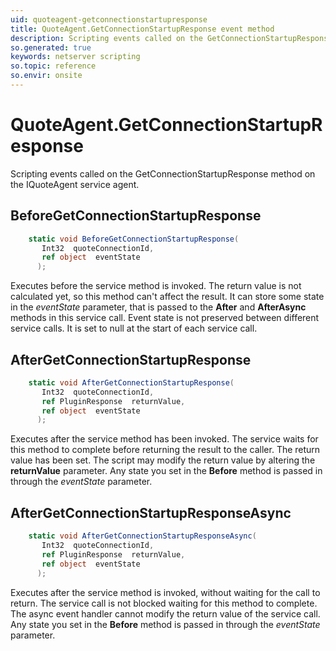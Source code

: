 ```yaml
---
uid: quoteagent-getconnectionstartupresponse
title: QuoteAgent.GetConnectionStartupResponse event method
description: Scripting events called on the GetConnectionStartupResponse method on the QuoteAgent service agent.
so.generated: true
keywords: netserver scripting
so.topic: reference
so.envir: onsite
---
```

# QuoteAgent.GetConnectionStartupResponse

Scripting events called on the <see cref='M:IQuoteAgent.GetConnectionStartupResponse'>GetConnectionStartupResponse</see> method on the <see cref='IQuoteAgent'>IQuoteAgent</see>  service agent.

## BeforeGetConnectionStartupResponse
```cs
    static void BeforeGetConnectionStartupResponse(
       Int32  quoteConnectionId,
       ref object  eventState
      );
```
Executes before the service method is invoked.
The return value is not calculated yet, so this method can't affect the result.
It can store some state in the *eventState* parameter, that is passed to the **After** and **AfterAsync** methods in this service call.
Event state is not preserved between different service calls. It is set to null at the start of each service call.
## AfterGetConnectionStartupResponse
```cs
    static void AfterGetConnectionStartupResponse(
       Int32  quoteConnectionId,
       ref PluginResponse  returnValue,
       ref object  eventState
      );
```
Executes after the service method has been invoked. The service waits for this method to complete before returning the result to the caller.
The return value has been set. The script may modify the return value by altering the **returnValue** parameter.
Any state you set in the **Before** method is passed in through the *eventState* parameter.
## AfterGetConnectionStartupResponseAsync
```cs
    static void AfterGetConnectionStartupResponseAsync(
       Int32  quoteConnectionId,
       ref PluginResponse  returnValue,
       ref object  eventState
      );
```
Executes after the service method is invoked, without waiting for the call to return.
The service call is not blocked waiting for this method to complete.
The async event handler cannot modify the return value of the service call.
Any state you set in the **Before** method is passed in through the *eventState* parameter.

